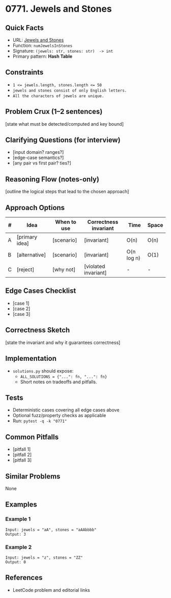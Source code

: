 # 0771. Jewels and Stones

## Quick Facts

- URL: [Jewels and Stones](https://leetcode.com/problems/jewels-and-stones/)
- Function: `numJewelsInStones`
- Signature: `(jewels: str, stones: str)  -> int`
- Primary pattern: **Hash Table**

## Constraints

- `1 <= jewels.length, stones.length <= 50`
- `jewels and stones consist of only English letters.`
- `All the characters of jewels are unique.`

## Problem Crux (1–2 sentences)

[state what must be detected/computed and key bound]

## Clarifying Questions (for interview)

- [input domain? ranges?]
- [edge-case semantics?]
- [any pair vs first pair? ties?]

## Reasoning Flow (notes-only)

[outline the logical steps that lead to the chosen approach]

## Approach Options

| #   | Idea           | When to use | Correctness invariant | Time       | Space |
| --- | -------------- | ----------- | --------------------- | ---------- | ----- |
| A   | [primary idea] | [scenario]  | [invariant]           | O(n)       | O(n)  |
| B   | [alternative]  | [scenario]  | [invariant]           | O(n log n) | O(1)  |
| C   | [reject]       | [why not]   | [violated invariant]  | -          | -     |

## Edge Cases Checklist

- [case 1]
- [case 2]
- [case 3]

## Correctness Sketch

[state the invariant and why it guarantees correctness]

## Implementation

- `solutions.py` should expose:
    - `ALL_SOLUTIONS = {"...": fn, "...": fn}`
    - Short notes on tradeoffs and pitfalls.

## Tests

- Deterministic cases covering all edge cases above
- Optional fuzz/property checks as applicable
- Run: `pytest -q -k "0771"`

## Common Pitfalls

- [pitfall 1]
- [pitfall 2]
- [pitfall 3]

## Similar Problems

None

## Examples

### Example 1

```text
Input: jewels = "aA", stones = "aAAbbbb"
Output: 3
```

### Example 2

```text
Input: jewels = "z", stones = "ZZ"
Output: 0
```

## References

- LeetCode problem and editorial links
